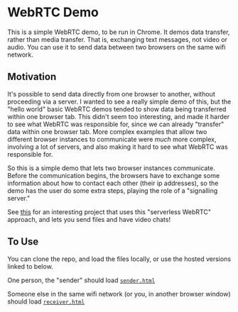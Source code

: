 # WebRTC Demo

This is a simple WebRTC demo, to be run in Chrome. It demos data transfer, rather than media transfer. That is, exchanging text messages, not video or audio. You can use it to send data between two browsers on the same wifi network.

## Motivation

It's possible to send data directly from one browser to another, without proceeding via a server. I wanted to see a really simple demo of this, but the "hello world" basic WebRTC demos tended to show data being transferred within one browser tab. This didn't seem too interesting, and made it harder to see what WebRTC was responsible for, since we can already "transfer" data within one browser tab. More complex examples that allow two different browser instances to communicate were *much* more complex, involving a lot of servers, and also making it hard to see what WebRTC was responsible for.

So this is a simple demo that lets two browser instances communicate. Before the communication begins, the browsers have to exchange some information about how to contact each other (their ip addresses), so the demo has the user do some extra steps, playing the role of a "signalling server."

See <a href='https://github.com/cjb/serverless-webrtc'>this</a> for an interesting project that uses this "serverless WebRTC" approach, and lets you send files and have video chats!

## To Use

You can clone the repo, and load the files locally, or use the hosted versions linked to below.

One person, the "sender" should load <a href='https://bebebebebe.github.io/WebRTC/sender.html'>`sender.html`</a>

Someone else in the same wifi network (or you, in another browser window) should load <a href='https://bebebebebe.github.io/WebRTC/receiver.html'>`receiver.html`</a>
